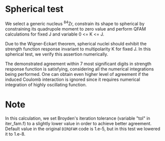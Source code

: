# Spherical test
We select a generic nucleus <sup>84</sup>Zr, constrain its
shape to spherical by constraining its quadrupole
moment to zero value and perform QFAM calculations
for fixed J and variable 0 <= K <= J.


Due to the Wigner-Eckart theorem, spherical nuclei
should exhibit the strength function response invariant to multipolarity
K for fixed J. In this spherical test, we verify
this assertion numerically.


The demonstrated agreement within 7 most significant digits in
strength response function is satisfying, considering all the
numerical integrations being performed. One can obtain even higher
level of agreement if the induced Coulomb interaction is ignored since
it requires numerical integration of highly oscillating function.



# Note
In this calculation, we set Broyden's iteration tolerance (variable "tol" in iter_fam.f)
to a slightly lower value in order to achieve better
agreement. Default value in the original <code>DIRQFAM</code> code is 1.e-5,
but in this test we lowered it to 1.e-8.


